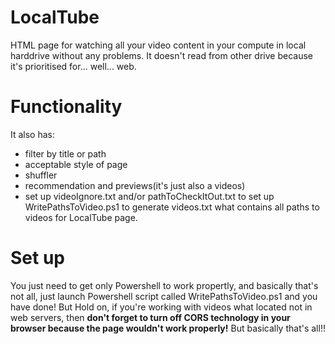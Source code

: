 # LocalTube
HTML page for watching all your video content in your compute in local harddrive without any problems.
It doesn't read from other drive because it's prioritised for... well... web.
# Functionality
It also has:
- filter by title or path
- acceptable style of page
- shuffler
- recommendation and previews(it's just also a videos)
- set up videoIgnore.txt and/or pathToCheckItOut.txt to set up WritePathsToVideo.ps1 to generate videos.txt what contains all paths to videos for LocalTube page.
# Set up
You just need to get only Powershell to work propertly, and basically that's not all, just launch Powershell script called WritePathsToVideo.ps1 and you have done!
But Hold on, if you're working with videos what located not in web servers, then **don't forget to turn off CORS technology in your browser because the page wouldn't work properly!**
But basically that's all!!
